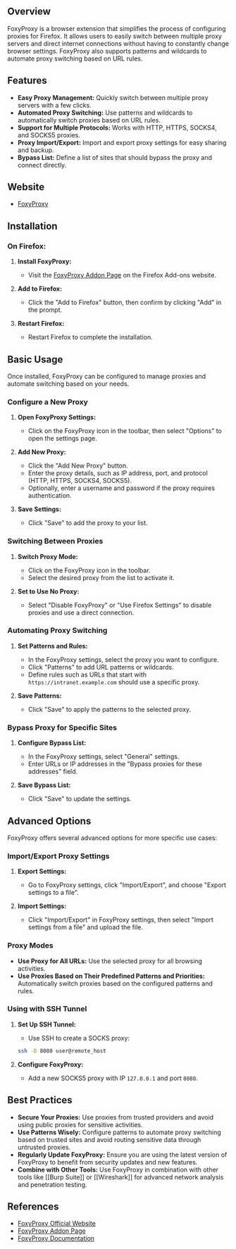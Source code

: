 ## Overview
FoxyProxy is a browser extension that simplifies the process of configuring proxies for Firefox. It allows users to easily switch between multiple proxy servers and direct internet connections without having to constantly change browser settings. FoxyProxy also supports patterns and wildcards to automate proxy switching based on URL rules.

## Features
- **Easy Proxy Management:** Quickly switch between multiple proxy servers with a few clicks.
- **Automated Proxy Switching:** Use patterns and wildcards to automatically switch proxies based on URL rules.
- **Support for Multiple Protocols:** Works with HTTP, HTTPS, SOCKS4, and SOCKS5 proxies.
- **Proxy Import/Export:** Import and export proxy settings for easy sharing and backup.
- **Bypass List:** Define a list of sites that should bypass the proxy and connect directly.

## Website
- [FoxyProxy](https://getfoxyproxy.org/)

## Installation

### On Firefox:
1. **Install FoxyProxy:**
   - Visit the [FoxyProxy Addon Page](https://addons.mozilla.org/en-US/firefox/addon/foxyproxy-standard/) on the Firefox Add-ons website.

2. **Add to Firefox:**
   - Click the "Add to Firefox" button, then confirm by clicking "Add" in the prompt.

3. **Restart Firefox:**
   - Restart Firefox to complete the installation.

## Basic Usage
Once installed, FoxyProxy can be configured to manage proxies and automate switching based on your needs.

### Configure a New Proxy
1. **Open FoxyProxy Settings:**
   - Click on the FoxyProxy icon in the toolbar, then select "Options" to open the settings page.

2. **Add New Proxy:**
   - Click the "Add New Proxy" button.
   - Enter the proxy details, such as IP address, port, and protocol (HTTP, HTTPS, SOCKS4, SOCKS5).
   - Optionally, enter a username and password if the proxy requires authentication.

3. **Save Settings:**
   - Click "Save" to add the proxy to your list.

### Switching Between Proxies
1. **Switch Proxy Mode:**
   - Click on the FoxyProxy icon in the toolbar.
   - Select the desired proxy from the list to activate it.

2. **Set to Use No Proxy:**
   - Select "Disable FoxyProxy" or "Use Firefox Settings" to disable proxies and use a direct connection.

### Automating Proxy Switching
1. **Set Patterns and Rules:**
   - In the FoxyProxy settings, select the proxy you want to configure.
   - Click "Patterns" to add URL patterns or wildcards.
   - Define rules such as URLs that start with `https://intranet.example.com` should use a specific proxy.

2. **Save Patterns:**
   - Click "Save" to apply the patterns to the selected proxy.

### Bypass Proxy for Specific Sites
1. **Configure Bypass List:**
   - In the FoxyProxy settings, select "General" settings.
   - Enter URLs or IP addresses in the "Bypass proxies for these addresses" field.

2. **Save Bypass List:**
   - Click "Save" to update the settings.

## Advanced Options
FoxyProxy offers several advanced options for more specific use cases:

### Import/Export Proxy Settings
1. **Export Settings:**
   - Go to FoxyProxy settings, click "Import/Export", and choose "Export settings to a file".

2. **Import Settings:**
   - Click "Import/Export" in FoxyProxy settings, then select "Import settings from a file" and upload the file.

### Proxy Modes
- **Use Proxy for All URLs:** Use the selected proxy for all browsing activities.
- **Use Proxies Based on Their Predefined Patterns and Priorities:** Automatically switch proxies based on the configured patterns and rules.

### Using with SSH Tunnel
1. **Set Up SSH Tunnel:**
   - Use SSH to create a SOCKS proxy: 
   ```sh
   ssh -D 8080 user@remote_host
   ```

2. **Configure FoxyProxy:**
   - Add a new SOCKS5 proxy with IP `127.0.0.1` and port `8080`.

## Best Practices
- **Secure Your Proxies:** Use proxies from trusted providers and avoid using public proxies for sensitive activities.
- **Use Patterns Wisely:** Configure patterns to automate proxy switching based on trusted sites and avoid routing sensitive data through untrusted proxies.
- **Regularly Update FoxyProxy:** Ensure you are using the latest version of FoxyProxy to benefit from security updates and new features.
- **Combine with Other Tools:** Use FoxyProxy in combination with other tools like [[Burp Suite]] or [[Wireshark]] for advanced network analysis and penetration testing.

## References
- [FoxyProxy Official Website](https://getfoxyproxy.org/)
- [FoxyProxy Addon Page](https://addons.mozilla.org/en-US/firefox/addon/foxyproxy-standard/)
- [FoxyProxy Documentation](https://help.getfoxyproxy.org/)

